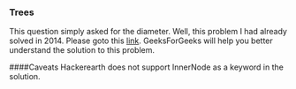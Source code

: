 ### Trees
This question simply asked for the diameter. Well, this problem I had already solved in 2014.
Please goto this [link](http://www.geeksforgeeks.org/diameter-of-a-binary-tree/). GeeksForGeeks will help you better understand the solution to this problem.

####Caveats
 Hackerearth does not support InnerNode as a keyword in the solution.